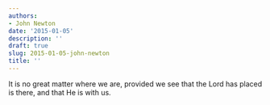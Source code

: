 ```yaml
---
authors:
- John Newton
date: '2015-01-05'
description: ''
draft: true
slug: 2015-01-05-john-newton
title: ''
---
```

It is no great matter where we are, provided we see that the Lord has placed is there, and that He is with us.



